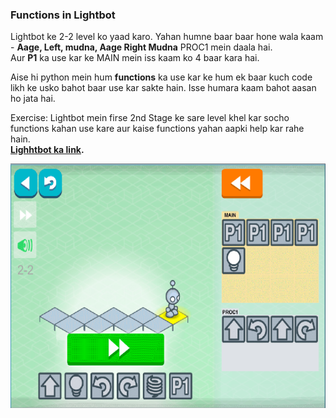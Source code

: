 ### Functions in Lightbot


Lightbot ke 2-2 level ko yaad karo. Yahan humne baar baar hone wala kaam - **Aage, Left, mudna, Aage Right Mudna** PROC1 mein daala hai.   
Aur **P1** ka use kar ke MAIN mein iss kaam ko 4 baar kara hai.  

Aise hi python mein hum **functions** ka use kar ke hum ek baar kuch code likh ke usko bahot baar use kar sakte hain. 
Isse humara kaam bahot aasan ho jata hai.  

Exercise: Lightbot mein firse 2nd Stage ke sare level khel kar socho functions kahan use kare aur kaise functions yahan aapki help kar rahe hain.  
**[Lighhtbot ka link](https://lightbot.com/flash.html).** 


![lightbot](python20.png) 


